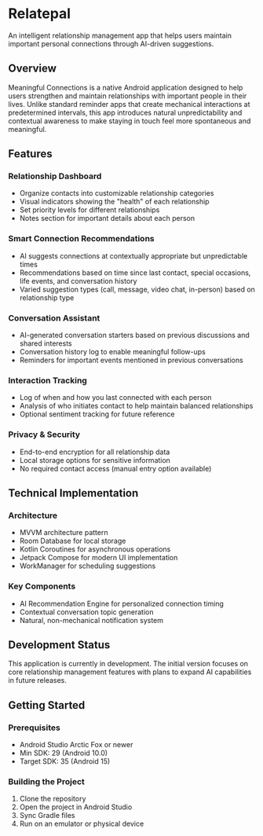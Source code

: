 # Relatepal

An intelligent relationship management app that helps users maintain important personal connections through AI-driven suggestions.

## Overview

Meaningful Connections is a native Android application designed to help users strengthen and maintain relationships with important people in their lives. Unlike standard reminder apps that create mechanical interactions at predetermined intervals, this app introduces natural unpredictability and contextual awareness to make staying in touch feel more spontaneous and meaningful.

## Features

### Relationship Dashboard
- Organize contacts into customizable relationship categories
- Visual indicators showing the "health" of each relationship
- Set priority levels for different relationships
- Notes section for important details about each person

### Smart Connection Recommendations
- AI suggests connections at contextually appropriate but unpredictable times
- Recommendations based on time since last contact, special occasions, life events, and conversation history
- Varied suggestion types (call, message, video chat, in-person) based on relationship type

### Conversation Assistant
- AI-generated conversation starters based on previous discussions and shared interests
- Conversation history log to enable meaningful follow-ups
- Reminders for important events mentioned in previous conversations

### Interaction Tracking
- Log of when and how you last connected with each person
- Analysis of who initiates contact to help maintain balanced relationships
- Optional sentiment tracking for future reference

### Privacy & Security
- End-to-end encryption for all relationship data
- Local storage options for sensitive information
- No required contact access (manual entry option available)

## Technical Implementation

### Architecture
- MVVM architecture pattern
- Room Database for local storage
- Kotlin Coroutines for asynchronous operations
- Jetpack Compose for modern UI implementation
- WorkManager for scheduling suggestions

### Key Components
- AI Recommendation Engine for personalized connection timing
- Contextual conversation topic generation
- Natural, non-mechanical notification system

## Development Status

This application is currently in development. The initial version focuses on core relationship management features with plans to expand AI capabilities in future releases.

## Getting Started

### Prerequisites
- Android Studio Arctic Fox or newer
- Min SDK: 29 (Android 10.0)
- Target SDK: 35 (Android 15)

### Building the Project
1. Clone the repository
2. Open the project in Android Studio
3. Sync Gradle files
4. Run on an emulator or physical device